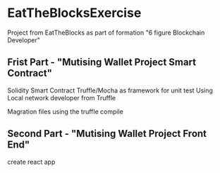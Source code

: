 # EatTheBlocksExercise
Project from EatTheBlocks as part of formation "6 figure Blockchain Developer"


## Frist Part - "Mutising Wallet Project Smart Contract"
Solidity Smart Contract
Truffle/Mocha as framework for unit test 
Using Local network developer from Truffle

Magration files using the truffle compile

## Second Part - "Mutising Wallet Project Front End"

create react app
